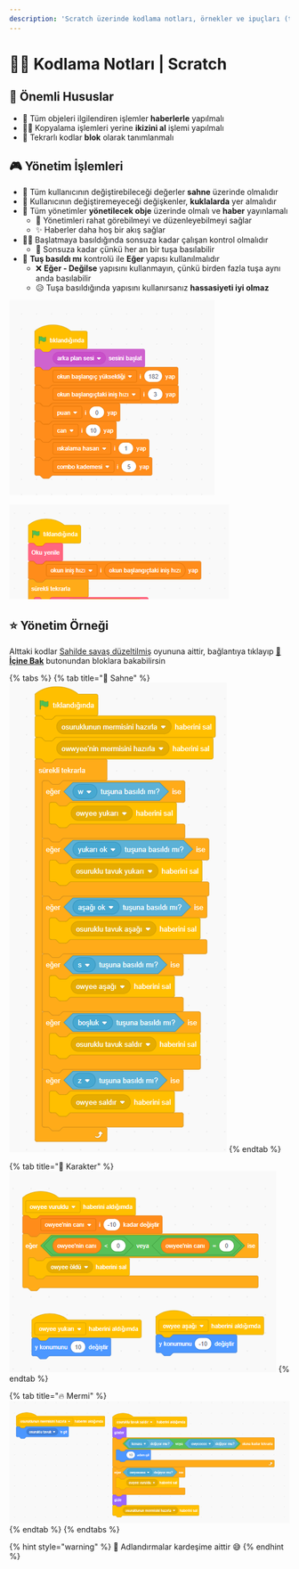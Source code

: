 ```yaml
---
description: 'Scratch üzerinde kodlama notları, örnekler ve ipuçları (trick)'
---
```


# 👨‍💻 Kodlama Notları \| Scratch

## 📢 Önemli Hususlar

* 📢 Tüm objeleri ilgilendiren işlemler **haberlerle** yapılmalı
* 👯‍♀️ Kopyalama işlemleri yerine **ikizini al** işlemi yapılmalı
* 🧩 Tekrarlı kodlar **blok** olarak tanımlanmalı

## 🎮 Yönetim İşlemleri

* 🌄 Tüm kullanıcının değiştirebileceği değerler **sahne** üzerinde olmalıdır
* 🌃 Kullanıcının değiştiremeyeceği değişkenler, **kuklalarda** yer almalıdır
* 🌇 Tüm yönetimler **yönetilecek obje** üzerinde olmalı ve **haber** yayınlamalı
  * 👀 Yönetimleri rahat görebilmeyi ve düzenleyebilmeyi sağlar
  * ✨ Haberler daha hoş bir akış sağlar
* 👮‍♂️ Başlatmaya basıldığında sonsuza kadar çalışan kontrol olmalıdır
  * 💫 Sonsuza kadar çünkü her an bir tuşa basılabilir
* 🚩 **Tuş basıldı mı** kontrolü ile **Eğer** yapısı kullanılmalıdır
  * ❌ **Eğer - Değilse** yapısını kullanmayın, çünkü birden fazla tuşa aynı anda basılabilir
  * 😥 Tuşa basıldığında yapısını kullanırsanız **hassasiyeti iyi olmaz**

![](../../.gitbook/assets/image%20%28125%29.png)

![](../../.gitbook/assets/image%20%2848%29.png)

## ⭐ Yönetim Örneği

Alttaki kodlar [Sahilde savaş düzeltilmiş](https://scratch.mit.edu/projects/349533804/) oyununa aittir, bağlantıya tıklayıp [👀 **İçine Bak**](https://scratch.mit.edu/projects/349533804/editor/) butonundan bloklara bakabilirsin

{% tabs %}
{% tab title="🌇 Sahne" %}
![](../../.gitbook/assets/image%20%2838%29.png)
{% endtab %}

{% tab title="🤵 Karakter" %}
![](../../.gitbook/assets/image%20%28106%29.png)
{% endtab %}

{% tab title="🔥 Mermi" %}
![](../../.gitbook/assets/image%20%2829%29.png)
{% endtab %}
{% endtabs %}

{% hint style="warning" %}
📢 Adlandırmalar kardeşime aittir 😅
{% endhint %}

## 

